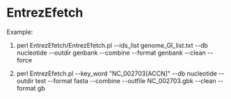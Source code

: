 # EntrezEfetch

Example:
1. perl EntrezEfetch/EntrezEfetch.pl --ids_list genome_GI_list.txt --db nucleotide --outdir genbank --combine --format genbank --clean --force

2. perl EntrezEfetch.pl --key_word "NC_002703[ACCN]" --db nucleotide --outdir test --format fasta --combine --outfile NC_002703.gbk --clean --format gb

